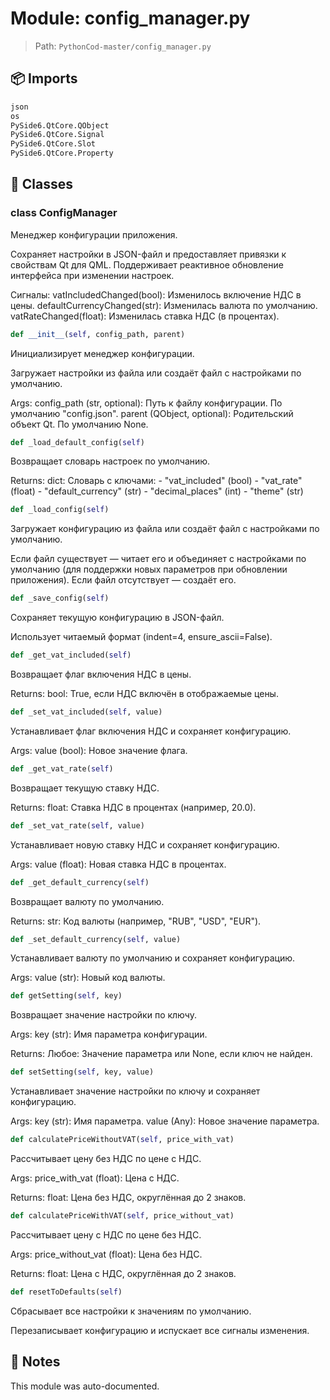 # Module: config_manager.py

> Path: `PythonCod-master/config_manager.py`

## 📦 Imports
```python
json
os
PySide6.QtCore.QObject
PySide6.QtCore.Signal
PySide6.QtCore.Slot
PySide6.QtCore.Property
```

## 🧩 Classes

### class ConfigManager

Менеджер конфигурации приложения.

Сохраняет настройки в JSON-файл и предоставляет привязки к свойствам Qt для QML.
Поддерживает реактивное обновление интерфейса при изменении настроек.

Сигналы:
    vatIncludedChanged(bool): Изменилось включение НДС в цены.
    defaultCurrencyChanged(str): Изменилась валюта по умолчанию.
    vatRateChanged(float): Изменилась ставка НДС (в процентах).

```python
def __init__(self, config_path, parent)
```
Инициализирует менеджер конфигурации.

Загружает настройки из файла или создаёт файл с настройками по умолчанию.

Args:
    config_path (str, optional): Путь к файлу конфигурации. По умолчанию "config.json".
    parent (QObject, optional): Родительский объект Qt. По умолчанию None.

```python
def _load_default_config(self)
```
Возвращает словарь настроек по умолчанию.

Returns:
    dict: Словарь с ключами:
        - "vat_included" (bool)
        - "vat_rate" (float)
        - "default_currency" (str)
        - "decimal_places" (int)
        - "theme" (str)

```python
def _load_config(self)
```
Загружает конфигурацию из файла или создаёт файл с настройками по умолчанию.

Если файл существует — читает его и объединяет с настройками по умолчанию
(для поддержки новых параметров при обновлении приложения).
Если файл отсутствует — создаёт его.

```python
def _save_config(self)
```
Сохраняет текущую конфигурацию в JSON-файл.

Использует читаемый формат (indent=4, ensure_ascii=False).

```python
def _get_vat_included(self)
```
Возвращает флаг включения НДС в цены.

Returns:
    bool: True, если НДС включён в отображаемые цены.

```python
def _set_vat_included(self, value)
```
Устанавливает флаг включения НДС и сохраняет конфигурацию.

Args:
    value (bool): Новое значение флага.

```python
def _get_vat_rate(self)
```
Возвращает текущую ставку НДС.

Returns:
    float: Ставка НДС в процентах (например, 20.0).

```python
def _set_vat_rate(self, value)
```
Устанавливает новую ставку НДС и сохраняет конфигурацию.

Args:
    value (float): Новая ставка НДС в процентах.

```python
def _get_default_currency(self)
```
Возвращает валюту по умолчанию.

Returns:
    str: Код валюты (например, "RUB", "USD", "EUR").

```python
def _set_default_currency(self, value)
```
Устанавливает валюту по умолчанию и сохраняет конфигурацию.

Args:
    value (str): Новый код валюты.

```python
def getSetting(self, key)
```
Возвращает значение настройки по ключу.

Args:
    key (str): Имя параметра конфигурации.

Returns:
    Любое: Значение параметра или None, если ключ не найден.

```python
def setSetting(self, key, value)
```
Устанавливает значение настройки по ключу и сохраняет конфигурацию.

Args:
    key (str): Имя параметра.
    value (Any): Новое значение параметра.

```python
def calculatePriceWithoutVAT(self, price_with_vat)
```
Рассчитывает цену без НДС по цене с НДС.

Args:
    price_with_vat (float): Цена с НДС.

Returns:
    float: Цена без НДС, округлённая до 2 знаков.

```python
def calculatePriceWithVAT(self, price_without_vat)
```
Рассчитывает цену с НДС по цене без НДС.

Args:
    price_without_vat (float): Цена без НДС.

Returns:
    float: Цена с НДС, округлённая до 2 знаков.

```python
def resetToDefaults(self)
```
Сбрасывает все настройки к значениям по умолчанию.

Перезаписывает конфигурацию и испускает все сигналы изменения.

## 📝 Notes
This module was auto-documented.
